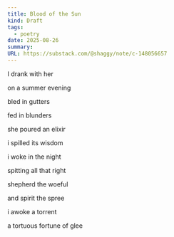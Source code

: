 ```yaml
---
title: Blood of the Sun
kind: Draft
tags:
  - poetry
date: 2025-08-26
summary:
URL: https://substack.com/@shaggy/note/c-148056657
---
```

I drank with her

on a summer evening

bled in gutters

fed in blunders

she poured an elixir

i spilled its wisdom

i woke in the night

spitting all that right

shepherd the woeful

and spirit the spree

i awoke a torrent

a tortuous fortune of glee

